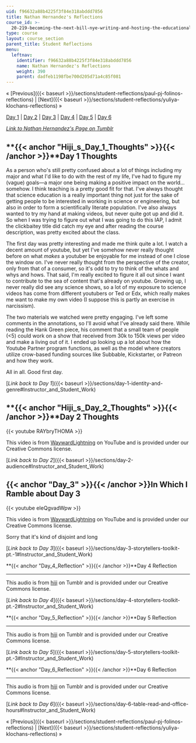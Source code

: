 ```yaml
---
uid: f96632a88b4225f3f84e318abddd7856
title: Nathan Hernandez's Reflections
course_id: >-
  20-219-becoming-the-next-bill-nye-writing-and-hosting-the-educational-show-january-iap-2015
type: course
layout: course_section
parent_title: Student Reflections
menu:
  leftnav:
    identifier: f96632a88b4225f3f84e318abddd7856
    name: Nathan Hernandez's Reflections
    weight: 390
    parent: dadfeb1198fbe700d205d71a4c85f081
---
```


« [Previous]({{< baseurl >}}/sections/student-reflections/paul-pj-folinos-reflections) | [Next]({{< baseurl >}}/sections/student-reflections/yuliya-klochans-reflections) »

[Day 1](#Hiji_s_Day_1_Thoughts) | [Day 2](#Hiji_s_Day_2_Thoughts) | [Day 3](#Day_3) | [Day 4](#Day_4_Reflection) | [Day 5](#Day_5_Reflection) | [Day 6](#Day_6_Reflection)

[_Link to_ _Nathan Hernandez's Page on Tumblr_](http://mit219.tumblr.com/tagged/hiji)

**{{< anchor "Hiji_s_Day_1_Thoughts" >}}{{< /anchor >}}**Day 1 Thoughts
-----------------------------------------------------------------------

As a person who's still pretty confused about a lot of things including my major and what I'd like to do with the rest of my life, I've had to figure my (vague) goals—a major one being making a positive impact on the world…somehow. I think teaching is a pretty good fit for that. I've always thought that science education is a really important thing not just for the sake of getting people to be interested in working in science or engineering, but also in order to form a scientifically literate population. I've also always wanted to try my hand at making videos, but never quite got up and did it. So when I was trying to figure out what I was going to do this IAP, I admit the clickbaitey title did catch my eye and after reading the course description, was pretty excited about the class.

The first day was pretty interesting and made me think quite a lot. I watch a decent amount of youtube, but yet I've somehow never really thought before on what _makes_ a youtuber be enjoyable for me instead of one I close the window on. I've never really thought from the perspective of the creator, only from that of a consumer, so it's odd to try to think of the whats and whys and hows. That said, I'm really excited to figure it all out since I want to contribute to the sea of content that's already on youtube. Growing up, I never really did see any science shows, so a lot of my exposure to science videos has come from different youtubers or Ted or Edx, which really makes me want to make my own video (I suppose this is partly an exercise in narcissism).

The two materials we watched were pretty engaging. I've left some comments in the annotations, so I'll avoid what I've already said there. While reading the Hank Green piece, his comment that a small team of people (<5) could work on a show that received from 30k to 150k views per video and make a living out of it. I ended up looking up a lot about how the Youtube Partner program functions, as well as the model where creators utilize crow-based funding sources like Subbable, Kickstarter, or Patreon and how they work.

All in all. Good first day.

[_Link back to Day 1_]({{< baseurl >}}/sections/day-1-identity-and-genre#Instructor_and_Student_Work)

**{{< anchor "Hiji_s_Day_2_Thoughts" >}}{{< /anchor >}}**Day 2 Thoughts
-----------------------------------------------------------------------

{{< youtube RAYbryTHOMA >}}

This video is from [WaywardLightning](https://www.youtube.com/channel/UC1vNk_LtxsFjmerk7_M7HJg) on YouTube and is provided under our Creative Commons license.

[_Link back to Day 2_]({{< baseurl >}}/sections/day-2-audience#Instructor_and_Student_Work)

{{< anchor "Day_3" >}}{{< /anchor >}}In Which I Ramble about Day 3
------------------------------------------------------------------

{{< youtube eIeQgvadWpw >}}

This video is from [WaywardLightning](https://www.youtube.com/channel/UC1vNk_LtxsFjmerk7_M7HJg) on YouTube and is provided under our Creative Commons license.

Sorry that it's kind of disjoint and long

[_Link back to Day 3_]({{< baseurl >}}/sections/day-3-storytellers-toolkit-pt.-1#Instructor_and_Student_Work)

**{{< anchor "Day_4_Reflection" >}}{{< /anchor >}}**Day 4 Reflection  

-----------------------------------------------------------------------

This audio is from [hiji](http://mit219.tumblr.com/tagged/hiji) on Tumblr and is provided under our Creative Commons license.

[_Link back to Day 4_]({{< baseurl >}}/sections/day-4-storytellers-toolkit-pt.-2#Instructor_and_Student_Work)

**{{< anchor "Day_5_Reflection" >}}{{< /anchor >}}**Day 5 Reflection  

-----------------------------------------------------------------------

This audio is from [hiji](http://mit219.tumblr.com/tagged/hiji) on Tumblr and is provided under our Creative Commons license.

[_Link back to Day 5_]({{< baseurl >}}/sections/day-5-storytellers-toolkit-pt.-3#Instructor_and_Student_Work)

**{{< anchor "Day_6_Reflection" >}}{{< /anchor >}}**Day 6 Reflection  

-----------------------------------------------------------------------

This audio is from [hiji](http://mit219.tumblr.com/tagged/hiji) on Tumblr and is provided under our Creative Commons license.

[_Link back to Day 6_]({{< baseurl >}}/sections/day-6-table-read-and-office-hours#Instructor_and_Student_Work)

« [Previous]({{< baseurl >}}/sections/student-reflections/paul-pj-folinos-reflections) | [Next]({{< baseurl >}}/sections/student-reflections/yuliya-klochans-reflections) »